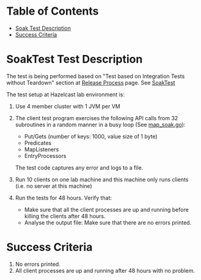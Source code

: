 # Table of Contents

* [Soak Test Description](#soak-test-description)
* [Success Criteria](#success-criteria)

# SoakTest Test Description
The test is being performed based on "Test based on Integration Tests without Teardown" section at [Release Process](https://hazelcast.atlassian.net/wiki/spaces/EN/pages/4030856/Release+Process) page. See [SoakTest](https://github.com/ahmetmircik/hazelcast-go-client/tree/master/sample/soak/map_soak.go) 

The test setup at Hazelcast lab environment is:

1. Use 4 member cluster with 1 JVM per VM 
2. The client test program exercises the following API calls from 32 subroutines in a random manner in a busy loop (See [map_soak.go](./map_soak.go)):
    + Put/Gets (number of keys: 1000, value size of 1 byte)
    + Predicates
    + MapListeners
    + EntryProcessors
    <p>The test code captures any error and logs to a file. 
    
3. Run 10 clients on one lab machine and this machine only runs clients (i.e. no server at this machine)

4. Run the tests for 48 hours. Verify that: 
    + Make sure that all the client processes are up and running before killing the clients after 48 hours.
    + Analyse the output file: Make sure that there are no errors printed.
    
# Success Criteria
1. No errors printed.
2. All client processes are up and running after 48 hours with no problem.